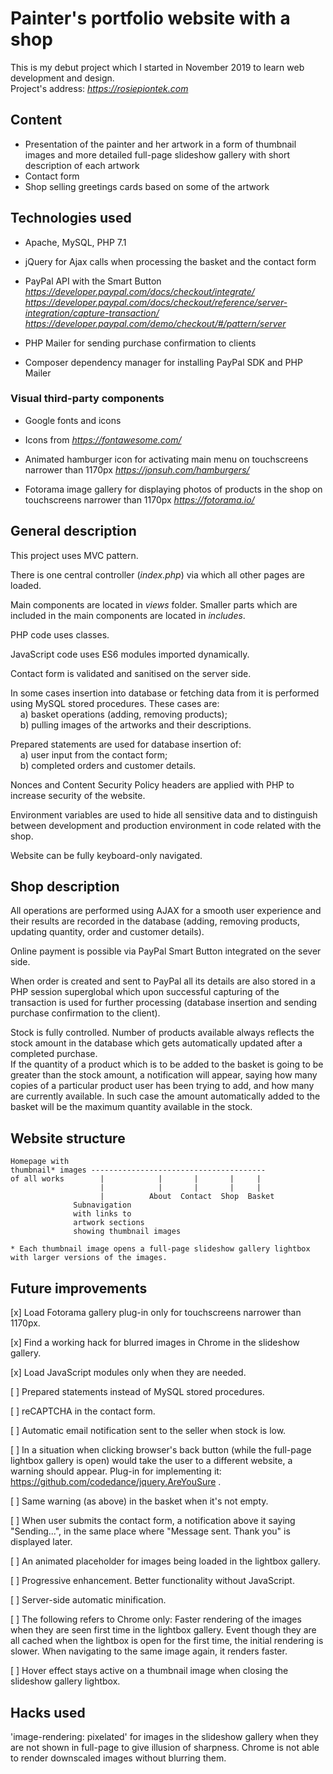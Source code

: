 # Painter's portfolio website with a shop 

This is my debut project which I started in November 2019 to learn web development and design.  
Project's address:  *https://rosiepiontek.com*

## Content

* Presentation of the painter and her artwork in a form of thumbnail images and more detailed full-page slideshow gallery with short description of each artwork
* Contact form 
* Shop selling greetings cards based on some of the artwork

## Technologies used

* Apache, MySQL, PHP 7.1

* jQuery  for Ajax calls when processing the basket and the contact form
   
* PayPal API with the Smart Button  
*https://developer.paypal.com/docs/checkout/integrate/*  
*https://developer.paypal.com/docs/checkout/reference/server-integration/capture-transaction/*  
*https://developer.paypal.com/demo/checkout/#/pattern/server*

* PHP Mailer for sending purchase confirmation to clients  

* Composer dependency manager for installing PayPal SDK and PHP Mailer

### Visual third-party components  

* Google fonts and icons

* Icons from *https://fontawesome.com/*

* Animated hamburger icon for activating main menu on touchscreens narrower than 1170px
*https://jonsuh.com/hamburgers/*

* Fotorama image gallery for displaying photos of products in the shop on touchscreens narrower than 1170px
*https://fotorama.io/*

## General description

This project uses MVC pattern.

There is one central controller (*index.php*) via which all other pages are loaded.

Main components are located in *views* folder.  Smaller parts which are included in the main components are located in *includes*.

PHP code uses classes.

JavaScript code uses ES6 modules imported dynamically.

Contact form is validated and sanitised on the server side.

In some cases insertion into database or fetching data from it is performed using MySQL stored procedures. These cases are:  
&nbsp;&nbsp;&nbsp;&nbsp;a) basket operations (adding, removing products);  
&nbsp;&nbsp;&nbsp;&nbsp;b) pulling images of the artworks and their descriptions.

Prepared statements are used for database insertion of:  
&nbsp;&nbsp;&nbsp;&nbsp;a) user input from the contact form;  
&nbsp;&nbsp;&nbsp;&nbsp;b) completed orders and customer details.
  
Nonces and Content Security Policy headers are applied with PHP to increase security of the website.

Environment variables are used to hide all sensitive data and to distinguish between development and production environment in code related with the shop.

Website can be fully keyboard-only navigated.

## Shop description

All operations are performed using AJAX for a smooth user experience and their results are recorded in the database (adding, removing products, updating quantity, order and customer details).

Online payment is possible via PayPal Smart Button integrated on the sever side.

When order is created and sent to PayPal all its details are also stored in a PHP session superglobal which upon successful capturing of the transaction is used for further processing (database insertion and sending purchase confirmation to the client).

Stock is fully controlled.
Number of products available always reflects the stock amount in the database which gets automatically updated after a completed purchase.  
If the quantity of a product which is to be added to the basket is going to be greater than the stock amount, a notification will appear, saying how many copies of a particular product user has been trying to add, and how many are currently available. In such case the amount automatically added to the basket will be the maximum quantity available in the stock.

## Website structure

```
Homepage with
thumbnail* images ---------------------------------------
of all works        |            |       |       |     |
                    |            |       |       |     |
                    |          About  Contact  Shop  Basket
              Subnavigation
              with links to 
              artwork sections
              showing thumbnail images

* Each thumbnail image opens a full-page slideshow gallery lightbox with larger versions of the images.
``` 


## Future improvements  

 [x] Load Fotorama gallery plug-in only for touchscreens narrower than 1170px.

 [x] Find a working hack for blurred images in Chrome in the slideshow gallery.

 [x] Load JavaScript modules only when they are needed.

 [ ] Prepared statements instead of MySQL stored procedures.

 [ ] reCAPTCHA in the contact form.

 [ ] Automatic email notification sent to the seller when stock is low.  

 [ ] In a situation when clicking browser's back button (while the full-page lightbox gallery is open) would take the user to a different website, a warning should appear. Plug-in for implementing it: https://github.com/codedance/jquery.AreYouSure .  

 [ ] Same warning (as above) in the basket when it's not empty.

 [ ] When user submits the contact form, a notification above it saying "Sending...", in the same place where "Message sent. Thank you" is displayed later.

 [ ] An animated placeholder for images being loaded in the lightbox gallery.

 [ ] Progressive enhancement. Better functionality without JavaScript.

 [ ] Server-side automatic minification.

 [ ] The following refers to Chrome only: Faster rendering of the images when they are seen first time in the lightbox gallery. Event though they are all cached when the lightbox is open for the first time, the initial rendering is slower. When navigating to the same image again, it renders faster. 

 [ ] Hover effect stays active on a thumbnail image when closing the slideshow gallery lightbox.


## Hacks used  

'image-rendering: pixelated' for images in the slideshow gallery when they are not shown in full-page to give illusion of sharpness. Chrome is not able to render downscaled images without blurring them.
